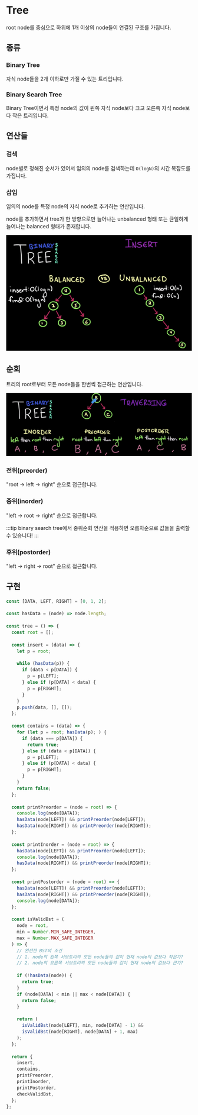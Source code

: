 # Tree

root node를 중심으로 하위에 1개 이상의 node들이 연결된 구조를 가집니다.

## 종류

### Binary Tree

자식 node들을 2개 이하로만 가질 수 있는 트리입니다.

### Binary Search Tree

Binary Tree이면서 특정 node의 값이 왼쪽 자식 node보다 크고 오른쪽 자식 node보다 작은 트리입니다.

## 연산들

### 검색

node별로 정해진 순서가 있어서 임의의 node를 검색하는데 `O(logN)`의 시간 복잡도를 가집니다.

### 삽입

임의의 node를 특정 node의 자식 node로 추가하는 연산입니다.

node를 추가하면서 tree가 한 방향으로만 늘어나는 unbalanced 형태 또는 균일하게 늘어나는 balanced 형태가 존재합니다.

![Balanced vs. Unbalanced](../image/tree.png)

## 순회

트리의 root로부터 모든 node들을 한번씩 접근하는 연산입니다.

![Tree Traverse](../image/tree_traverse.png)

### 전위(preorder)

"root -> left -> right" 순으로 접근합니다.

### 중위(inorder)

"left -> root -> right" 순으로 접근합니다.

:::tip
binary search tree에서 중위순회 연산을 적용하면 오름차순으로 값들을 출력할 수 있습니다!
:::

### 후위(postorder)

"left -> right -> root" 순으로 접근합니다.

## 구현

```js
const [DATA, LEFT, RIGHT] = [0, 1, 2];

const hasData = (node) => node.length;

const tree = () => {
  const root = [];

  const insert = (data) => {
    let p = root;

    while (hasData(p)) {
      if (data < p[DATA]) {
        p = p[LEFT];
      } else if (p[DATA] < data) {
        p = p[RIGHT];
      }
    }
    p.push(data, [], []);
  };

  const contains = (data) => {
    for (let p = root; hasData(p); ) {
      if (data === p[DATA]) {
        return true;
      } else if (data < p[DATA]) {
        p = p[LEFT];
      } else if (p[DATA] < data) {
        p = p[RIGHT];
      }
    }
    return false;
  };

  const printPreorder = (node = root) => {
    console.log(node[DATA]);
    hasData(node[LEFT]) && printPreorder(node[LEFT]);
    hasData(node[RIGHT]) && printPreorder(node[RIGHT]);
  };

  const printInorder = (node = root) => {
    hasData(node[LEFT]) && printPreorder(node[LEFT]);
    console.log(node[DATA]);
    hasData(node[RIGHT]) && printPreorder(node[RIGHT]);
  };

  const printPostorder = (node = root) => {
    hasData(node[LEFT]) && printPreorder(node[LEFT]);
    hasData(node[RIGHT]) && printPreorder(node[RIGHT]);
    console.log(node[DATA]);
  };

  const isValidBst = (
    node = root,
    min = Number.MIN_SAFE_INTEGER,
    max = Number.MAX_SAFE_INTEGER
  ) => {
    // 완전한 BST의 조건
    // 1. node의 왼쪽 서브트리의 모든 node들의 값이 현재 node의 값보다 작은가?
    // 2. node의 오른쪽 서브트리의 모든 node들의 값이 현재 node의 값보다 큰가?

    if (!hasData(node)) {
      return true;
    }
    if (node[DATA] < min || max < node[DATA]) {
      return false;
    }

    return (
      isValidBst(node[LEFT], min, node[DATA] - 1) &&
      isValidBst(node[RIGHT], node[DATA] + 1, max)
    );
  };

  return {
    insert,
    contains,
    printPreorder,
    printInorder,
    printPostorder,
    checkValidBst,
  };
};
```
